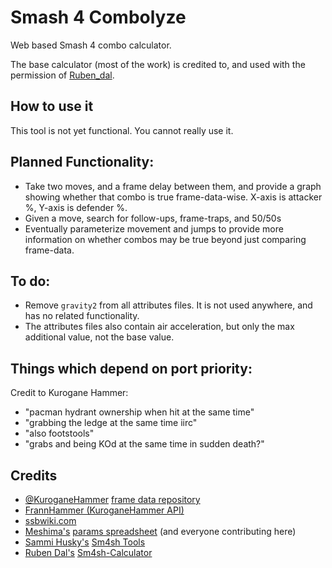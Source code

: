# Smash 4 Combolyze
Web based Smash 4 combo calculator.

The base calculator (most of the work) is credited to, and used with the permission of [Ruben_dal](https://github.com/rubendal).

## How to use it
This tool is not yet functional. You cannot really use it.

## Planned Functionality:
* Take two moves, and a frame delay between them, and provide a graph showing whether that combo is true frame-data-wise. X-axis is attacker %, Y-axis is defender %.
* Given a move, search for follow-ups, frame-traps, and 50/50s
* Eventually parameterize movement and jumps to provide more information on whether combos may be true beyond just comparing frame-data.

## To do:
* Remove `gravity2` from all attributes files. It is not used anywhere, and has no related functionality.
* The attributes files also contain air acceleration, but only the max additional value, not the base value.

## Things which depend on port priority:
Credit to Kurogane Hammer:
* "pacman hydrant ownership when hit at the same time"
* "grabbing the ledge at the same time iirc"
* "also footstools"
* "grabs and being KOd at the same time in sudden death?"


## Credits
* [@KuroganeHammer](https://twitter.com/KuroganeHammer) [frame data repository](http://kuroganehammer.com/Smash4)
* [FrannHammer (KuroganeHammer API)](https://github.com/Frannsoft/FrannHammer)
* [ssbwiki.com](http://www.ssbwiki.com)
* [Meshima's](https://twitter.com/Meshima_) [params spreadsheet](https://docs.google.com/spreadsheets/d/1FgOsGYfTD4nQo4jFGJ22nz5baU1xihT5lreNinY5nNQ/edit#gid=305485435) (and everyone contributing here)
* [Sammi Husky's](https://twitter.com/sammihusky) [Sm4sh Tools](https://github.com/Sammi-Husky/Sm4sh-Tools)
* [Ruben Dal's](https://github.com/rubendal) [Sm4sh-Calculator](https://github.com/rubendal/Sm4sh-Calculator)
